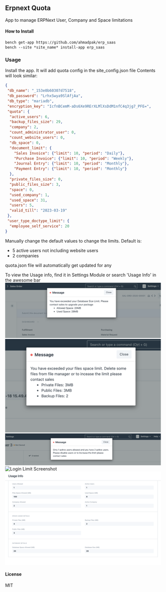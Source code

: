 ## Erpnext Quota

App to manage ERPNext User, Company and Space limitations

#### How to Install
```
bench get-app https://github.com/ahmadpak/erp_saas
bench --site *site_name* install-app erp_saas
```
### Usage
Install the app. It will add quota config in the site_config.json file
Contents will look similar:

```json
{
 "db_name": "_153e0b60307d7518",
 "db_password": "LrhxSwya9SlAfjAa",
 "db_type": "mariadb",
 "encryption_key": "IcfnBCemM-aDs6Xe9RErXLMlXsDdM1nfC4q3jg7_PFE=",
 "quota": {
  "active_users": 6,
  "backup_files_size": 29,
  "company": 2,
  "count_administrator_user": 0,
  "count_website_users": 0,
  "db_space": 0,
  "document_limit": {
    "Sales Invoice": {"limit": 10, "period": "Daily"},
    "Purchase Invoice": {"limit": 10, "period": "Weekly"},
    "Journal Entry": {"limit": 10, "period": "Monthly"},
    "Payment Entry": {"limit": 10, "period": "Monthly"}
  },
  "private_files_size": 0,
  "public_files_size": 3,
  "space": 0,
  "used_company": 1,
  "used_space": 31,
  "users": 5,
  "valid_till": "2023-03-19"
 },
 "user_type_doctype_limit": {
  "employee_self_service": 20
}
```

Manually change the default values to change the limits. 
Default is:
- 5 active users not including website users
- 2 companies

quota.json file will automatically get updated for any 

To view the Usage info, find it in Settings Module or search 'Usage Info' in the awesome bar
![Database Limit Screenshot](images/database_limit.png)
![Files Limit Screenshot](images/files_space_limit.png)
![User Limit Screenshot](images/user_limit.png)
![Login Limit Screenshot](images/login_validity.gif)
![Usage Info Screenshot](images/usage_info_doc.png)

#### License
MIT
